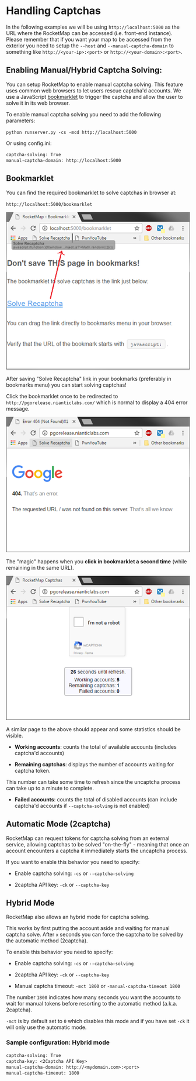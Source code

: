 # Handling Captchas

In the following examples we will be using `http://localhost:5000` as the URL where the RocketMap can be accessed (i.e. front-end instance). Please remember that if you want your map to be accessed from the exterior you need to setup the `--host` and `--manual-captcha-domain` to something like `http://<your-ip>:<port>` or `http://<your-domain>:<port>`.

## Enabling Manual/Hybrid Captcha Solving:
You can setup RocketMap to enable manual captcha solving. This feature uses common web browsers to let users rescue captcha'd accounts.
We use a JavaScript [bookmarklet](https://en.wikipedia.org/wiki/Bookmarklet) to trigger the captcha and allow the user to solve it in its web browser.

To enable manual captcha solving you need to add the following parameters:

`python runserver.py -cs -mcd http://localhost:5000`

Or using config.ini:

    captcha-solving: True
    manual-captcha-domain: http://localhost:5000

## Bookmarklet
You can find the required bookmarklet to solve captchas in browser at:

`http://localhost:5000/bookmarklet`

![bookmarklet page](../_static/img/captchas-bookmarklet-page.png)

After saving "Solve Recaptcha" link in your bookmarks (preferably in bookmarks menu)
you can start solving captchas!

Click the bookmarklet once to be redirected to `http://pgorelease.nianticlabs.com/`
which is normal to display a 404 error message.

![bookmarklet page](../_static/img/captchas-1st-click.png)

The "magic" happens when you **click in bookmarklet a second time** (while remaining in the same URL).

![bookmarklet page](../_static/img/captchas-page.png)

A similar page to the above should appear and some statistics should be visible.

 - **Working accounts**: counts the total of available accounts (includes captcha'd accounts)

 - **Remaining captchas**: displays the number of accounts waiting for captcha token.

 This number can take some time to refresh since the uncaptcha process can take up to a minute to complete.

 - **Failed accounts**: counts the total of disabled accounts (can include captcha'd accounts if `--captcha-solving` is not enabled)

## Automatic Mode (2captcha)
RocketMap can request tokens for captcha solving from an external service, allowing captchas to be solved "on-the-fly" - meaning that once an account encounters a captcha it immediately starts the uncaptcha process.

If you want to enable this behavior you need to specify:
- Enable captcha solving: `-cs` or `--captcha-solving`

- 2captcha API key: `-ck` or `--captcha-key`

## Hybrid Mode
RocketMap also allows an hybrid mode for captcha solving.

This works by first putting the account aside and waiting for manual captcha solve. After `x` seconds you can force the captcha to be solved by the automatic method (2captcha).

To enable this behavior you need to specify:
- Enable captcha solving: `-cs` or `--captcha-solving`

- 2captcha API key: `-ck` or `--captcha-key`

- Manual captcha timeout: `-mct 1800` or `-manual-captcha-timeout 1800`

The number `1800` indicates how many seconds you want the accounts to wait for manual tokens before resorting to the automatic method (a.k.a. 2captcha).

`-mct` is by default set to `0` which disables this mode and if you have set `-ck` it will only use the automatic mode.

### Sample configuration: Hybrid mode

    captcha-solving: True
    captcha-key: <2Captcha API Key>
    manual-captcha-domain: http://<mydomain.com>:<port>
    manual-captcha-timeout: 1800
